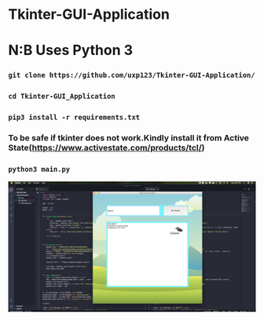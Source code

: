# Tkinter-GUI-Application

# N:B Uses Python 3

### `git clone https://github.com/uxp123/Tkinter-GUI-Application/`

### `cd Tkinter-GUI_Application` 

### `pip3 install -r requirements.txt`

### To be safe if tkinter does not work.Kindly install it from Active State(https://www.activestate.com/products/tcl/)

### `python3 main.py`

![](Tkinter.png)
